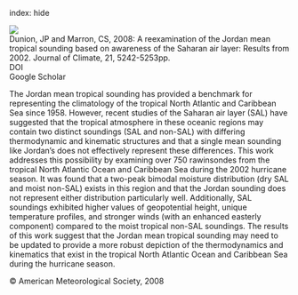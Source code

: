 index: hide

<div class="Citation">
    <div class="Citation-thumb CitationThumb-linked"  data-href="https://doi.org/10.1175/2008jcli1868.1">
      <img src="https://static.claimspace.cloud/climate-study-static/refs/thumbs/14/Dunion_and_Marron_2008-thumb.png" />
    </div>

  <div class="Citation-body">
    <div class="Citation-text">Dunion, JP and Marron, CS, 2008: A reexamination of the Jordan mean tropical sounding based on awareness of the Saharan air layer: Results from 2002. <span class="Article-journal">Journal of Climate, </span><span class="Article-volume">21, </span>5242-5253pp.</div>
    <div class="Citation-links">
      <div class="CitationLink" data-href="https://doi.org/10.1175/2008jcli1868.1">
        <div class="CitationLink-icon CitationLink-Doi"></div>
        <div class="CitationLink-text">DOI</div>
      </div>
      <div class="CitationLink" data-href="https://scholar.google.com/scholar?q=10.1175/2008jcli1868.1">
        <div class="CitationLink-icon CitationLink-Scholar"></div>
        <div class="CitationLink-text">Google Scholar</div>
      </div>
    </div>
  </div>
</div>

The Jordan mean tropical sounding has provided a benchmark for representing the climatology of the tropical North Atlantic and Caribbean Sea since 1958. However, recent studies of the Saharan air layer (SAL) have suggested that the tropical atmosphere in these oceanic regions may contain two distinct soundings (SAL and non-SAL) with differing thermodynamic and kinematic structures and that a single mean sounding like Jordan’s does not effectively represent these differences. This work addresses this possibility by examining over 750 rawinsondes from the tropical North Atlantic Ocean and Caribbean Sea during the 2002 hurricane season. It was found that a two-peak bimodal moisture distribution (dry SAL and moist non-SAL) exists in this region and that the Jordan sounding does not represent either distribution particularly well. Additionally, SAL soundings exhibited higher values of geopotential height, unique temperature profiles, and stronger winds (with an enhanced easterly component) compared to the moist tropical non-SAL soundings. The results of this work suggest that the Jordan mean tropical sounding may need to be updated to provide a more robust depiction of the thermodynamics and kinematics that exist in the tropical North Atlantic Ocean and Caribbean Sea during the hurricane season.

<div class="Citation-copy">
&copy; American Meteorological Society, 2008
</div>